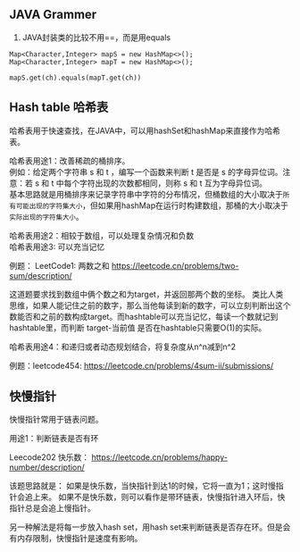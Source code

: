 ## JAVA Grammer

1. JAVA封装类的比较不用==，而是用equals

```
Map<Character,Integer> mapS = new HashMap<>();
Map<Character,Integer> mapT = new HashMap<>();

mapS.get(ch).equals(mapT.get(ch))
```

## Hash table 哈希表

哈希表用于快速查找，在JAVA中，可以用hashSet和hashMap来直接作为哈希表。

哈希表用途1：改善稀疏的桶排序。 </br>
例如：给定两个字符串 s 和 t ，编写一个函数来判断 t 是否是 s 的字母异位词。注意：若 s 和 t 中每个字符出现的次数都相同，则称 s 和 t 互为字母异位词。</br>
基本思路就是用桶排序来记录字符串中字符的分布情况，但桶数组的大小取决于`所有可能出现的字符集大小`，但如果用hashMap在运行时构建数组，那桶的大小取决于`实际出现的字符集大小`。

哈希表用途2：相较于数组，可以处理复杂情况和负数<br>
哈希表用途3: 可以充当记忆

例题： LeetCode1: 两数之和 https://leetcode.cn/problems/two-sum/description/

这道题要求找到数组中俩个数之和为target，并返回那两个数的坐标。 类比人类思维，如果人能记住之前的数字，那么当他每读到新的数字，可以立刻判断出这个数能否和之前的数构成target。而hashtable可以充当记忆，每读一个数就记到hashtable里，而判断 target-当前值 是否在hashtable只需要O(1)的实际。

哈希表用途4：和递归或者动态规划结合，将复杂度从n^n减到n^2

例题：leetcode454: https://leetcode.cn/problems/4sum-ii/submissions/


## 快慢指针
快慢指针常用于链表问题。

用途1：判断链表是否有环

Leecode202 快乐数： https://leetcode.cn/problems/happy-number/description/

该题思路就是： 如果是快乐数，当快指针到达1的时候，它将一直为1；这时慢指针会追上来。 如果不是快乐数，则可以看作是带环链表，快慢指针进入环后，快指针总是会追上慢指针。

另一种解法是将每一步放入hash set，用hash set来判断链表是否存在环。但是会有内存限制，快慢指针是速度有影响。

